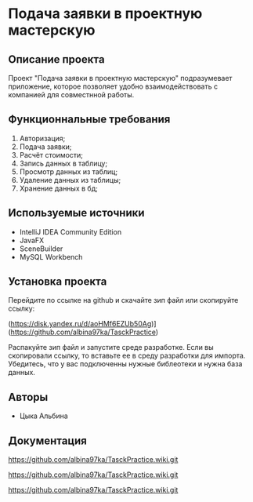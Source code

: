 # Подача заявки в проектную мастерскую
## Описание проекта
Проект "Подача заявки в проектную мастерскую" подразумевает приложение, которое позволяет удобно взаимодействовать с компанией для совместнной работы.
## Функционнальные требования 
1.	Авторизация;
2.	Подача заявки;
3.	Расчёт стоимости;
4.	Запись данных в таблицу;
5.	Просмотр данных из таблиц;
6.	Удаление данных из таблицы;
7.	Хранение данных в бд;
## Используемые источники 
- IntelliJ IDEA Community Edition
- JavaFX
- SceneBuilder
- MySQL Workbench
## Установка проекта
Перейдите по ссылке на github и скачайте зип файл или скопируйте ссылку:

(https://disk.yandex.ru/d/aoHMf6EZUb50Ag)](https://github.com/albina97ka/TasckPractice)

Распакуйте зип файл и запустите среде разработке. Если вы скопировали ссылку, то вставьте ее в среду разработки для импорта.
Убедитесь, что у вас подключенны нужные библеотеки и нужна база данных.
## Авторы
- Цыка Альбина
## Документация 
https://github.com/albina97ka/TasckPractice.wiki.git

https://github.com/albina97ka/TasckPractice.wiki.git

https://github.com/albina97ka/TasckPractice.wiki.git
